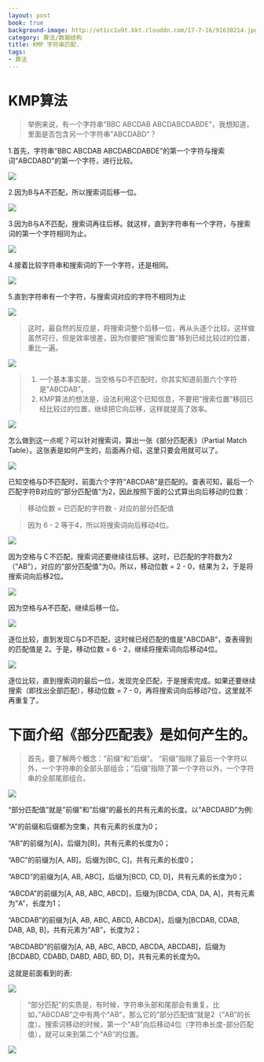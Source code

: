 ```yaml
---
layout: post
book: true
background-image: http://ot1cc1u9t.bkt.clouddn.com/17-7-16/91630214.jpg
category: 算法/数据结构
title: KMP 字符串匹配.
tags:
- 算法
---
```


KMP算法
===
>举例来说，有一个字符串”BBC ABCDAB ABCDABCDABDE”，我想知道，里面是否包含另一个字符串”ABCDABD”？

1.首先，字符串”BBC ABCDAB ABCDABCDABDE”的第一个字符与搜索词”ABCDABD”的第一个字符，进行比较。

![](/images/1.png)

2.因为B与A不匹配，所以搜索词后移一位。

![](/images/2.png)

3.因为B与A不匹配，搜索词再往后移。就这样，直到字符串有一个字符，与搜索词的第一个字符相同为止。

![](/images/3.png)

4.接着比较字符串和搜索词的下一个字符，还是相同。

![](/images/4.png)

5.直到字符串有一个字符，与搜索词对应的字符不相同为止

![](/images/5.png)

>这时，最自然的反应是，将搜索词整个后移一位，再从头逐个比较。这样做虽然可行，但是效率很差，因为你要把”搜索位置”移到已经比较过的位置，重比一遍。

![](/images/6.png)

>1. 一个基本事实是，当空格与D不匹配时，你其实知道前面六个字符是”ABCDAB”。
>2. KMP算法的想法是，设法利用这个已知信息，不要把”搜索位置”移回已经比较过的位置，继续把它向后移，这样就提高了效率。

![](/images/7.png)

怎么做到这一点呢？可以针对搜索词，算出一张《部分匹配表》（Partial Match Table）。这张表是如何产生的，后面再介绍，这里只要会用就可以了。

![](/images/8.png)

已知空格与D不匹配时，前面六个字符”ABCDAB”是匹配的。查表可知，最后一个匹配字符B对应的”部分匹配值”为2，因此按照下面的公式算出向后移动的位数：

>移动位数 = 已匹配的字符数 - 对应的部分匹配值

>因为 6 - 2 等于4，所以将搜索词向后移动4位。

![](/images/10.png)

因为空格与Ｃ不匹配，搜索词还要继续往后移。这时，已匹配的字符数为2（”AB”），对应的”部分匹配值”为0。所以，移动位数 = 2 - 0，结果为 2，于是将搜索词向后移2位。

![](/images/11.png)

因为空格与A不匹配，继续后移一位。

![](/images/12.png)

逐位比较，直到发现C与D不匹配，这时候已经匹配的值是"ABCDAB"，查表得到的匹配值是 2。于是，移动位数 = 6 - 2，继续将搜索词向后移动4位。

![](/images/13.png)

逐位比较，直到搜索词的最后一位，发现完全匹配，于是搜索完成。如果还要继续搜索（即找出全部匹配），移动位数 = 7 - 0，再将搜索词向后移动7位，这里就不再重复了。

下面介绍《部分匹配表》是如何产生的。
===
>首先，要了解两个概念：”前缀”和”后缀”。 “前缀”指除了最后一个字符以外，一个字符串的全部头部组合；”后缀”指除了第一个字符以外，一个字符串的全部尾部组合。

![](/images/14.png)

“部分匹配值”就是”前缀”和”后缀”的最长的共有元素的长度。以”ABCDABD”为例:

“A”的前缀和后缀都为空集，共有元素的长度为0；

“AB”的前缀为[A]，后缀为[B]，共有元素的长度为0；

“ABC”的前缀为[A, AB]，后缀为[BC, C]，共有元素的长度0；

“ABCD”的前缀为[A, AB, ABC]，后缀为[BCD, CD, D]，共有元素的长度为0；

“ABCDA”的前缀为[A, AB, ABC, ABCD]，后缀为[BCDA, CDA, DA, A]，共有元素 为”A”，长度为1；

“ABCDAB”的前缀为[A, AB, ABC, ABCD, ABCDA]，后缀为[BCDAB, CDAB, DAB, AB, B]，共有元素为”AB”，长度为2；

“ABCDABD”的前缀为[A, AB, ABC, ABCD, ABCDA, ABCDAB]，后缀为[BCDABD, CDABD, DABD, ABD, BD, D]，共有元素的长度为0。

这就是前面看到的表:

![](/images/8.png)

>“部分匹配”的实质是，有时候，字符串头部和尾部会有重复。比如，”ABCDAB”之中有两个”AB”，那么它的”部分匹配值”就是2（”AB”的长度）。搜索词移动的时候，第一个”AB”向后移动4位（字符串长度-部分匹配值），就可以来到第二个”AB”的位置。

![](/images/16.png)
